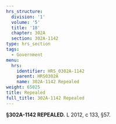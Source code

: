 ```yaml
---
hrs_structure:
  division: '1'
  volume: '5'
  title: '18'
  chapter: 302A
  section: 302A-1142
type: hrs_section
tags:
  - Government
menu:
  hrs:
    identifier: HRS_0302A-1142
    parent: HRS0302A
    name: 302A-1142 Repealed
weight: 65025
title: Repealed
full_title: 302A-1142 Repealed
---
```

**§302A-1142 REPEALED.** L 2012, c 133, §57.